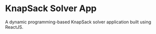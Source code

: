 # KnapSack Solver App
A dynamic programming-based KnapSack solver application built using ReactJS.


